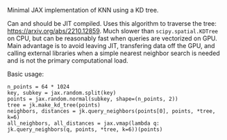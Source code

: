 Minimal JAX implementation of KNN using a KD tree.

Can and should be JIT compiled. Uses this algorithm to traverse the tree: https://arxiv.org/abs/2210.12859. Much slower than `scipy.spatial.KDTree` on CPU, but can be reasonably fast when queries are vectorized on GPU. Main advantage is to avoid leaving JIT, transfering data off the GPU, and calling external libraries when a simple nearest neighbor search is needed and is not the primary computational load.

Basic usage:

```
n_points = 64 * 1024
key, subkey = jax.random.split(key)
points = jax.random.normal(subkey, shape=(n_points, 2))
tree = jk.make_kd_tree(points)
neighbors, distances = jk.query_neighbors(points[0], points, *tree, k=6)
all_neighbors, all_distances = jax.vmap(lambda q: jk.query_neighbors(q, points, *tree, k=6))(points)
```